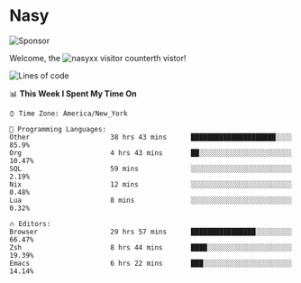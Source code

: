 # Nasy

<!--
<p align="center">
<img height="200" src="https://github-readme-stats.vercel.app/api?username=nasyxx&count_private=true&show_icons=true&theme=dracula&include_all_commits=true"/>
<img height="200" src="https://github-readme-stats.vercel.app/api/top-langs/?username=nasyxx&theme=dracula&hide=html,jupyter+notebook&count_private=true&show_icons=true"/>
</p>

  
----------------
-->

![Sponsor](https://img.shields.io/static/v1.svg?label=Sponsor&message=%E2%9D%A4&logo=GitHub&style=flat&color=pink)
 
Welcome, the ![nasyxx visitor counter](https://count.getloli.com/get/@nasyxx?theme=rule34)th vistor!
 
<!--START_SECTION:waka-->
![Lines of code](https://img.shields.io/badge/From%20Hello%20World%20I%27ve%20Written-599700%20lines%20of%20code-blue)

📊 **This Week I Spent My Time On** 

```text
⌚︎ Time Zone: America/New_York

💬 Programming Languages: 
Other                    38 hrs 43 mins      █████████████████████░░░░   85.9% 
Org                      4 hrs 43 mins       ██░░░░░░░░░░░░░░░░░░░░░░░   10.47% 
SQL                      59 mins             ░░░░░░░░░░░░░░░░░░░░░░░░░   2.19% 
Nix                      12 mins             ░░░░░░░░░░░░░░░░░░░░░░░░░   0.48% 
Lua                      8 mins              ░░░░░░░░░░░░░░░░░░░░░░░░░   0.32%

🔥 Editors: 
Browser                  29 hrs 57 mins      ████████████████░░░░░░░░░   66.47% 
Zsh                      8 hrs 44 mins       ████░░░░░░░░░░░░░░░░░░░░░   19.39% 
Emacs                    6 hrs 22 mins       ███░░░░░░░░░░░░░░░░░░░░░░   14.14%

```


<!--END_SECTION:waka-->

<!-- ![visitors](https://visitor-badge.laobi.icu/badge?page_id=nasyxx.nasyxx) -->
